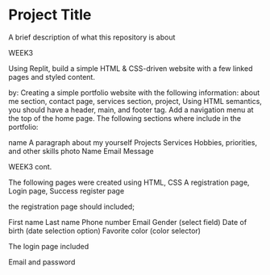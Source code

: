 
# Project Title

A brief description of what this repository is about

WEEK3

Using Replit, build a simple HTML & CSS-driven website with a few linked pages and styled content.

by:
Creating a simple portfolio website with the following information: about me section, contact page, services section, project, Using HTML semantics, you should have a header, main, and footer tag. Add a navigation menu at the top of the home page. 
The following sections where include in the portfolio: 

name
A paragraph about my yourself
Projects 
Services 
Hobbies, priorities, and other skills
photo
Name
Email
Message

WEEK3 cont.

The following pages were created using HTML, CSS
A registration page, Login page, Success register page

the registration page should included;

First name 
Last name
Phone number
Email 
Gender (select field)
Date of birth (date selection option)
Favorite color (color selector)

The login page included

Email and
password


